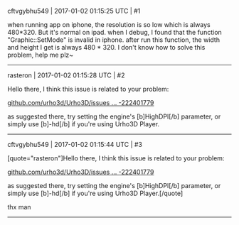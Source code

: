 cftvgybhu549 | 2017-01-02 01:15:25 UTC | #1

when running app on iphone, the resolution is so low which is always 480*320. But it's normal on ipad.
when I debug, I found that the function "Graphic::SetMode" is invalid in iphone.
after run this function, the width and height I get is always 480 * 320.
I don't know how to solve this problem, help me plz~

-------------------------

rasteron | 2017-01-02 01:15:28 UTC | #2

Hello there, I think this issue is related to your problem:

[github.com/urho3d/Urho3D/issues ... -222401779](https://github.com/urho3d/Urho3D/issues/1371#issuecomment-222401779)

as suggested there, try setting the engine's [b]HighDPI[/b] parameter, or simply use [b]-hd[/b] if you're using Urho3D Player.

-------------------------

cftvgybhu549 | 2017-01-02 01:15:44 UTC | #3

[quote="rasteron"]Hello there, I think this issue is related to your problem:

[github.com/urho3d/Urho3D/issues ... -222401779](https://github.com/urho3d/Urho3D/issues/1371#issuecomment-222401779)

as suggested there, try setting the engine's [b]HighDPI[/b] parameter, or simply use [b]-hd[/b] if you're using Urho3D Player.[/quote]


thx man

-------------------------

